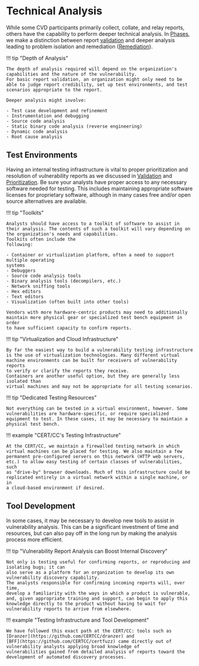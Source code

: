 # Technical Analysis

While some CVD participants primarily collect, collate, and relay reports, others have the capability to perform
deeper technical analysis.
In [Phases](../../reference/phases/index.md), we make a distinction between report [validation](../../howto/operations/validation_and_triage.md)
and deeper analysis leading to problem isolation and remediation ([Remediation](../../howto/operations/remediation.md)).

!!! tip "Depth of Analysis"

    The depth of analysis required will depend on the organization's capabilities and the nature of the vulnerability.
    For basic report validation, an organization might only need to be able to judge report credibility, set up test environments, and test scenarios appropriate to the report.

    Deeper analysis might involve:

    - Test case development and refinement
    - Instrumentation and debugging
    - Source code analysis
    - Static binary code analysis (reverse engineering)
    - Dynamic code analysis
    - Root cause analysis


## Test Environments

Having an internal testing infrastructure is vital to proper prioritization
and resolution of vulnerability reports as we discussed in
[Validation](../../topics/phases/validation.md) and [Prioritization](../../topics/phases/prioritization.md).
Be sure your analysts have proper access to any necessary software
needed for testing. This includes maintaining appropriate software
licenses for proprietary software, although in many cases free and/or
open source alternatives are available.

!!! tip "Toolkits"

    Analysts should have access to a toolkit of software to assist in
    their analysis. The contents of such a toolkit will vary depending on
    the organization's needs and capabilities.
    Toolkits often include the
    following:

    - Container or virtualization platform, often a need to support multiple operating
    systems
    - Debuggers
    - Source code analysis tools
    - Binary analysis tools (decompilers, etc.)
    - Network sniffing tools
    - Hex editors
    - Text editors
    - Visualization (often built into other tools)

    Vendors with more hardware-centric products may need to additionally
    maintain more physical gear or specialized test bench equipment in order
    to have sufficient capacity to confirm reports.



<div class="grid" markdown>

!!! tip "Virtualization and Cloud Infrastructure"

    By far the easiest way to build a vulnerability testing infrastructure
    is the use of virtualization technologies. Many different virtual
    machine environments can be built for receivers of vulnerability reports
    to verify or clarify the reports they receive.
    Containers are another useful option, but they are generally less isolated than
    virtual machines and may not be appropriate for all testing scenarios.

!!! tip "Dedicated Testing Resources"

    Not everything can be tested in a virtual environment, however. Some
    vulnerabilities are hardware-specific, or require specialized
    equipment to test. In these cases, it may be necessary to maintain a
    physical test bench.

</div>

!!! example "CERT/CC's Testing Infrastructure"

    At the CERT/CC, we maintain a firewalled testing network in which
    virtual machines can be placed for testing. We also maintain a few
    permanent pre-configured servers on this network (HTTP web servers,
    etc.) to allow easy testing of certain classes of vulnerabilities, such
    as "drive-by" browser downloads. Much of this infrastructure could be
    replicated entirely in a virtual network within a single machine, or in
    a cloud-based environment if desired.

## Tool Development

In some cases, it may be necessary to develop new tools to assist in
vulnerability analysis. This can be a significant investment of time and
resources, but can also pay off in the long run by making the analysis
process more efficient.

<div class="grid" markdown>
!!! tip "Vulnerability Report Analysis can Boost Internal Discovery"

    Not only is testing useful for confirming reports, or reproducing and isolating bugs; it can
    also serve as a platform for an organization to develop its own
    vulnerability discovery capability.
    The analysts responsible for confirming incoming reports will, over time,
    develop a familiarity with the ways in which a product is vulnerable,
    and, given appropriate training and support, can begin to apply this
    knowledge directly to the product without having to wait for
    vulnerability reports to arrive from elsewhere.


!!! example "Testing Infrastructure and Tool Development"

    We have followed this exact path at the CERT/CC: tools such as [Dranzer](https://github.com/CERTCC/dranzer) and
    [BFF](https://github.com/CERTCC/certfuzz) came directly out of vulnerability analysts applying broad knowledge of
    vulnerabilities gained from detailed analysis of reports toward the development of automated discovery processes.

</div>
